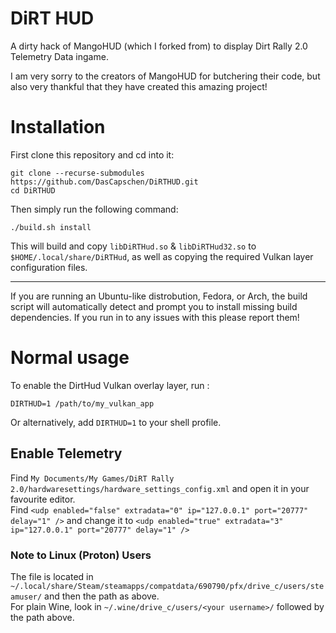 # DiRT HUD

A dirty hack of MangoHUD (which I forked from) to display Dirt Rally 2.0 Telemetry Data ingame.  

I am very sorry to the creators of MangoHUD for butchering their code, but also very thankful that they have created this amazing project!

# Installation
First clone this repository and cd into it:

```
git clone --recurse-submodules https://github.com/DasCapschen/DiRTHUD.git
cd DiRTHUD
```

Then simply run the following command:

`./build.sh install`

This will build and copy `libDiRTHud.so` & `libDiRTHud32.so` to `$HOME/.local/share/DiRTHud`, as well as copying the required Vulkan layer configuration files.

---

If you are running an Ubuntu-like distrobution, Fedora, or Arch, the build script will automatically detect and prompt you to install missing build dependencies. If you run in to any issues with this please report them!

# Normal usage

To enable the DirtHud Vulkan overlay layer, run :

`DIRTHUD=1 /path/to/my_vulkan_app`

Or alternatively, add `DIRTHUD=1` to your shell profile.

## Enable Telemetry
Find `My Documents/My Games/DiRT Rally 2.0/hardwaresettings/hardware_settings_config.xml` and open it in your favourite editor.  
Find `<udp enabled="false" extradata="0" ip="127.0.0.1" port="20777" delay="1" />` and change it to `<udp enabled="true" extradata="3" ip="127.0.0.1" port="20777" delay="1" />`  

### Note to Linux (Proton) Users
The file is located in `~/.local/share/Steam/steamapps/compatdata/690790/pfx/drive_c/users/steamuser/` and then the path as above.  
For plain Wine, look in `~/.wine/drive_c/users/<your username>/` followed by the path above.